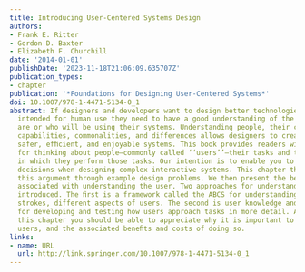 ```yaml
---
title: Introducing User-Centered Systems Design
authors:
- Frank E. Ritter
- Gordon D. Baxter
- Elizabeth F. Churchill
date: '2014-01-01'
publishDate: '2023-11-18T21:06:09.635707Z'
publication_types:
- chapter
publication: '*Foundations for Designing User-Centered Systems*'
doi: 10.1007/978-1-4471-5134-0_1
abstract: If designers and developers want to design better technologies that are
  intended for human use they need to have a good understanding of the people who
  are or who will be using their systems. Understanding people, their characteristics,
  capabilities, commonalities, and differences allows designers to create more effective,
  safer, efﬁcient, and enjoyable systems. This book provides readers with resources
  for thinking about people—commonly called ‘‘users’’—their tasks and the context
  in which they perform those tasks. Our intention is to enable you to make more informed
  decisions when designing complex interactive systems. This chapter thus introduces
  this argument through example design problems. We then present the beneﬁts and costs
  associated with understanding the user. Two approaches for understanding users are
  introduced. The ﬁrst is a framework called the ABCS for understanding, in broad
  strokes, different aspects of users. The second is user knowledge and action simulation
  for developing and testing how users approach tasks in more detail. After reading
  this chapter you should be able to appreciate why it is important to understand
  users, and the associated beneﬁts and costs of doing so.
links:
- name: URL
  url: http://link.springer.com/10.1007/978-1-4471-5134-0_1
---
```

